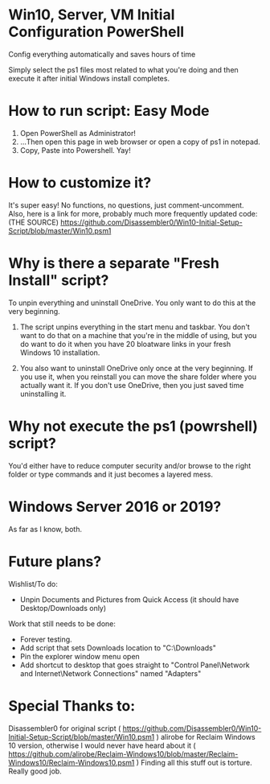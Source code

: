 # Win10, Server, VM Initial Configuration PowerShell
 Config everything automatically and saves hours of time

Simply select the ps1 files most related to what you're doing and then execute it after initial Windows install completes.

# How to run script: Easy Mode
1) Open PowerShell as Administrator!
2) ...Then open this page in web browser or open a copy of ps1 in notepad.
3) Copy, Paste into Powershell.
Yay!

# How to customize it?
It's super easy! No functions, no questions, just comment-uncomment.
Also, here is a link for more, probably much more frequently updated code:
(THE SOURCE) https://github.com/Disassembler0/Win10-Initial-Setup-Script/blob/master/Win10.psm1

# Why is there a separate "Fresh Install" script?
To unpin everything and uninstall OneDrive. You only want to do this at the very beginning.

1) The script unpins everything in the start menu and taskbar. You don't want to do that on a machine that you're in the middle of using, but you do want to do it when you have 20 bloatware links in your fresh Windows 10 installation.

2) You also want to uninstall OneDrive only once at the very beginning. If you use it, when you reinstall you can move the share folder where you actually want it. If you don't use OneDrive, then you just saved time uninstalling it.

# Why not execute the ps1 (powrshell) script?
You'd either have to reduce computer security and/or browse to the right folder or type commands and it just becomes a layered mess.

# Windows Server 2016 or 2019?
As far as I know, both.

# Future plans?

Wishlist/To do:
  - Unpin Documents and Pictures from Quick Access (it should have Desktop/Downloads only)

Work that still needs to be done:
  - Forever testing.
  - Add script that sets Downloads location to "C:\Downloads"
  - Pin the explorer window menu open
  - Add shortcut to desktop that goes straight to "Control Panel\Network and Internet\Network Connections" named "Adapters"

# Special Thanks to:
Disassembler0 for original script ( https://github.com/Disassembler0/Win10-Initial-Setup-Script/blob/master/Win10.psm1 )
alirobe for Reclaim Windows 10 version, otherwise I would never have heard about it ( https://github.com/alirobe/Reclaim-Windows10/blob/master/Reclaim-Windows10/Reclaim-Windows10.psm1 )
  Finding all this stuff out is torture. Really good job.
